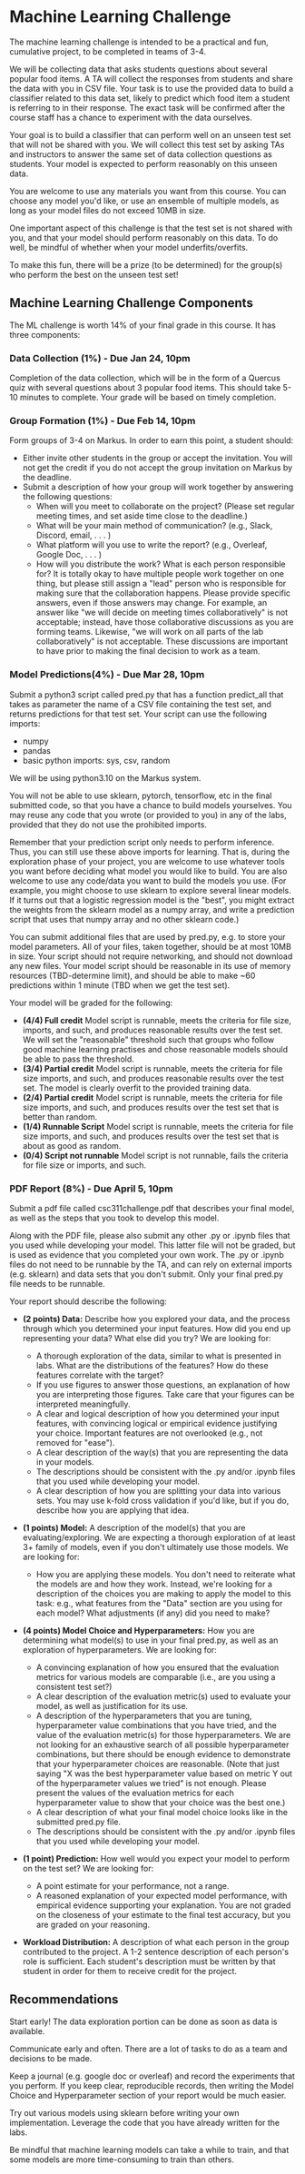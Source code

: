 # Machine Learning Challenge

The machine learning challenge is intended to be a practical and fun, cumulative project, to be completed in teams of 3-4.

We will be collecting data that asks students questions about several popular food items. A TA will collect the responses from students and share the data with you in CSV file. Your task is to use the provided data to build a classifier related to this data set, likely to predict which food item a student is referring to in their response. The exact task will be confirmed after the course staff has a chance to experiment with the data ourselves.

Your goal is to build a classifier that can perform well on an unseen test set that will not be shared with you. We will collect this test set by asking TAs and instructors to answer the same set of data collection questions as students. Your model is expected to perform reasonably on this unseen data.

You are welcome to use any materials you want from this course. You can choose any model you'd like, or use an ensemble of multiple models, as long as your model files do not exceed 10MB in size.

One important aspect of this challenge is that the test set is not shared with you, and that your model should perform reasonably on this data. To do well, be mindful of whether when your model underfits/overfits.

To make this fun, there will be a prize (to be determined) for the group(s) who perform the best on the unseen test set!

## Machine Learning Challenge Components

The ML challenge is worth 14% of your final grade in this course. It has three components:

### Data Collection (1%) - Due Jan 24, 10pm

Completion of the data collection, which will be in the form of a Quercus quiz with several questions about 3 popular food items. This should take 5-10 minutes to complete. Your grade will be based on timely completion.

### Group Formation (1%) - Due Feb 14, 10pm

Form groups of 3-4 on Markus. In order to earn this point, a student should:

* Either invite other students in the group or accept the invitation. You will not get the credit if you do not accept the group invitation on Markus by the deadline.
* Submit a description of how your group will work together by answering the following questions:
  * When will you meet to collaborate on the project? (Please set regular meeting times, and set aside time close to the deadline.)
  * What will be your main method of communication? (e.g., Slack, Discord, email, . . . )
  * What platform will you use to write the report? (e.g., Overleaf, Google Doc, . . . )
  * How will you distribute the work? What is each person responsible for? It is totally okay to have multiple people work together on one thing, but please still assign a "lead" person who is responsible for making sure that the collaboration happens. Please provide specific answers, even if those answers may change. For example, an answer like "we will decide on meeting times collaboratively" is not acceptable; instead, have those collaborative discussions as you are forming teams. Likewise, "we will work on all parts of the lab collaboratively" is not acceptable. These discussions are important to have prior to making the final decision to work as a team.

### Model Predictions(4%) - Due Mar 28, 10pm

Submit a python3 script called pred.py that has a function predict_all that takes as parameter the name of a CSV file containing the test set, and returns predictions for that test set. Your script can use the following imports:

* numpy
* pandas
* basic python imports: sys, csv, random

We will be using python3.10 on the Markus system.

You will not be able to use sklearn, pytorch, tensorflow, etc in the final submitted code, so that you have a chance to build models yourselves. You may reuse any code that you wrote (or provided to you) in any of the labs, provided that they do not use the prohibited imports.

Remember that your prediction script only needs to perform inference. Thus, you can still use these above imports for learning. That is, during the exploration phase of your project, you are welcome to use whatever tools you want before deciding what model you would like to build. You are also welcome to use any code/data you want to build the models you use. (For example, you might choose to use sklearn to explore several linear models. If it turns out that a logistic regression model is the "best", you might extract the weights from the sklearn model as a numpy array, and write a prediction script that uses that numpy array and no other sklearn code.)

You can submit additional files that are used by pred.py, e.g. to store your model parameters. All of your files, taken together, should be at most 10MB in size. Your script should not require networking, and should not download any new files. Your model script should be reasonable in its use of memory resources (TBD-determine limit), and should be able to make ~60 predictions within 1 minute (TBD when we get the test set).

Your model will be graded for the following:

* **(4/4) Full credit** Model script is runnable, meets the criteria for file size, imports, and such, and produces reasonable results over the test set. We will set the "reasonable" threshold such that groups who follow good machine learning practises and chose reasonable models should be able to pass the threshold.
* **(3/4) Partial credit** Model script is runnable, meets the criteria for file size imports, and such, and produces reasonable results over the test set. The model is clearly overfit to the provided training data.
* **(2/4) Partial credit** Model script is runnable, meets the criteria for file size imports, and such, and produces results over the test set that is better than random.
* **(1/4) Runnable Script** Model script is runnable, meets the criteria for file size imports, and such, and produces results over the test set that is about as good as random.
* **(0/4) Script not runnable** Model script is not runnable, fails the criteria for file size or imports, and such.

### PDF Report (8%) - Due April 5, 10pm

Submit a pdf file called csc311challenge.pdf that describes your final model, as well as the steps that you took to develop this model.

Along with the PDF file, please also submit any other .py or .ipynb files that you used while developing your model. This latter file will not be graded, but is used as evidence that you completed your own work. The .py or .ipynb files do not need to be runnable by the TA, and can rely on external imports (e.g. sklearn) and data sets that you don't submit. Only your final pred.py file needs to be runnable.

Your report should describe the following:

* **(2 points) Data:** Describe how you explored your data, and the process through which you determined your input features. How did you end up representing your data? What else did you try? We are looking for:
  * A thorough exploration of the data, similar to what is presented in labs. What are the distributions of the features? How do these features correlate with the target?
  * If you use figures to answer those questions, an explanation of how you are interpreting those figures. Take care that your figures can be interpreted meaningfully.
  * A clear and logical description of how you determined your input features, with convincing logical or empirical evidence justifying your choice. Important features are not overlooked (e.g., not removed for "ease").
  * A clear description of the way(s) that you are representing the data in your models.
  * The descriptions should be consistent with the .py and/or .ipynb files that you used while developing your model.
  * A clear description of how you are splitting your data into various sets. You may use k-fold cross validation if you'd like, but if you do, describe how you are applying that idea.

* **(1 points) Model:** A description of the model(s) that you are evaluating/exploring. We are expecting a thorough exploration of at least 3+ family of models, even if you don't ultimately use those models. We are looking for:
  * How you are applying these models. You don't need to reiterate what the models are and how they work. Instead, we're looking for a description of the choices you are making to apply the model to this task: e.g., what features from the "Data" section are you using for each model? What adjustments (if any) did you need to make?

* **(4 points) Model Choice and Hyperparameters:** How you are determining what model(s) to use in your final pred.py, as well as an exploration of hyperparameters. We are looking for:
  * A convincing explanation of how you ensured that the evaluation metrics for various models are comparable (i.e., are you using a consistent test set?)
  * A clear description of the evaluation metric(s) used to evaluate your model, as well as justification for its use.
  * A description of the hyperparameters that you are tuning, hyperparameter value combinations that you have tried, and the value of the evaluation metric(s) for those hyperparameters. We are not looking for an exhaustive search of all possible hyperparameter combinations, but there should be enough evidence to demonstrate that your hyperparameter choices are reasonable. (Note that just saying "X was the best hyperparameter value based on metric Y out of the hyperparameter values we tried" is not enough. Please present the values of the evaluation metrics for each hyperparameter value to show that your choice was the best one.)
  * A clear description of what your final model choice looks like in the submitted pred.py file.
  * The descriptions should be consistent with the .py and/or .ipynb files that you used while developing your model.

* **(1 point) Prediction:** How well would you expect your model to perform on the test set? We are looking for:
  * A point estimate for your performance, not a range.
  * A reasoned explanation of your expected model performance, with empirical evidence supporting your explanation. You are not graded on the closeness of your estimate to the final test accuracy, but you are graded on your reasoning.
  
* **Workload Distribution:** A description of what each person in the group contributed to the project. A 1-2 sentence description of each person's role is sufficient. Each student's description must be written by that student in order for them to receive credit for the project.

## Recommendations

Start early! The data exploration portion can be done as soon as data is available.

Communicate early and often. There are a lot of tasks to do as a team and decisions to be made.

Keep a journal (e.g. google doc or overleaf) and record the experiments that you perform. If you keep clear, reproducible records, then writing the Model Choice and Hyperparameter section of your report would be much easier.

Try out various models using sklearn before writing your own implementation. Leverage the code that you have already written for the labs.

Be mindful that machine learning models can take a while to train, and that some models are more time-consuming to train than others.
